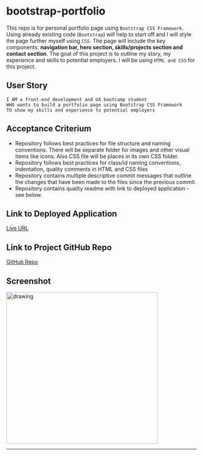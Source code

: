 # bootstrap-portfolio

This repo is for personal portfolio page using `Bootstrap CSS Framework`. Using already existing code (`Bootstrap`) will help to start off and I will style the page further myself using `CSS`. The page will include the key components: **navigation bar, hero section, skills/projects section and contact section**. The goal of this project is to outline my story, my experience and skills to potential employers. I will be using `HTML and CSS` for this project. 

## User Story
```
I AM a front-end development and UX bootcamp student
WHO wants to build a portfolio page using Bootstrap CSS Framework
TO show my skills and experience to potential employers
```

## Acceptance Criterium

- Repository follows best practices for file structure and naming conventions. There will be separate folder for images and other visual items like icons. Also CSS file will be places in its own CSS folder.
- Repository follows best practices for class/id naming conventions, indentation, quality comments in HTML and CSS files
- Repository contains multiple descriptive commit messages that outline the changes that have been made to the files since the previous commit.
- Repository contains quality readme with link to deployed application - see below.


## Link to Deployed Application

[Live URL](https://ladycosy.github.io/bootstrap-portfolio/)

## Link to Project GitHub Repo

[GitHub Repo](https://github.com/ladycosy/Bootstrap-portfolio.git)

## Screenshot

<img src="" alt="drawing" width="400"/>
 
---

